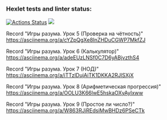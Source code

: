 ### Hexlet tests and linter status:
[![Actions Status](https://github.com/zent13/java-project-61/workflows/hexlet-check/badge.svg)](https://github.com/zent13/java-project-61/actions)
<a href="https://codeclimate.com/github/zent13/java-project-61/maintainability"><img src="https://api.codeclimate.com/v1/badges/ff945c168b50546e87d1/maintainability" /></a>

Record "Игры разума. Урок 5 (Проверка на чётность)"
https://asciinema.org/a/cYZpQgXe8InZHDuCGWP7MkfZJ

Record "Игры разума. Урок 6 (Калькулятор)"
https://asciinema.org/a/adeEUzLNSf0C7D6yABjvzthS4

Record "Игры разума. Урок 7 (НОД)"
https://asciinema.org/a/iTTzlDujAiTK1DKKA2RJlSXjX

Record "Игры разума. Урок 8 (Арифметическая прогрессия)"
https://asciinema.org/a/OOLU3K66lwE5hskaOXyAyIxww

Record "Игры разума. Урок 9 (Простое ли число?)"
https://asciinema.org/a/W863RJiREdsiMwBHDz6PSeCTk